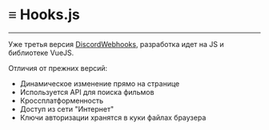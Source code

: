 # ≡ Hooks.js

***

Уже третья версия [DiscordWebhooks](https://github.com/SergioStrangeS/DiscordWebhooks), разработка идет на JS и библиотеке VueJS.

Отличия от прежних версий:

* Динамическое изменение прямо на странице
* Используется API для поиска фильмов
* Кроссплатформенность
* Доступ из сети "Интернет"
* Ключи авторизации хранятся в куки файлах браузера